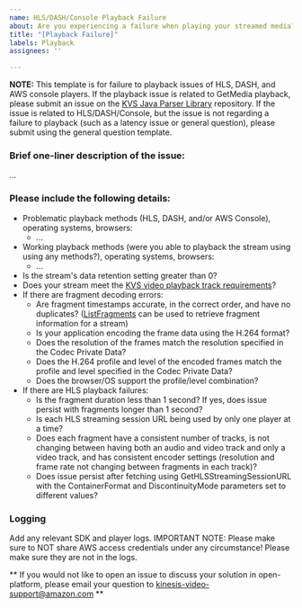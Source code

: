 ```yaml
---
name: HLS/DASH/Console Playback Failure
about: Are you experiencing a failure when playing your streamed media?
title: "[Playback Failure]"
labels: Playback
assignees: ''

---
```


**NOTE:** This template is for failure to playback issues of HLS, DASH, and AWS console players. If the playback issue is related to GetMedia playback, please submit an issue on the [KVS Java Parser Library](https://github.com/aws/amazon-kinesis-video-streams-parser-library) repository. If the issue is related to HLS/DASH/Console, but the issue is not regarding a failure to playback (such as a latency issue or general question), please submit using the general question template.

### Brief one-liner description of the issue:
...

### Please include the following details:
- Problematic playback methods (HLS, DASH, and/or AWS Console), operating systems, browsers:
  - ...
- Working playback methods (were you able to playback the stream using using any methods?), operating systems, browsers:
  - ...
- Is the stream's data retention setting greater than 0?
- Does your stream meet the [KVS video playback track requirements](https://docs.aws.amazon.com/kinesisvideostreams/latest/dg/video-playback-requirements.html)?
- If there are fragment decoding errors:
  - Are fragment timestamps accurate, in the correct order, and have no duplicates? ([ListFragments](https://docs.aws.amazon.com/kinesisvideostreams/latest/dg/API_reader_ListFragments.html) can be used to retrieve fragment information for a stream)
  - Is your application encoding the frame data using the H.264 format?
  - Does the resolution of the frames match the resolution specified in the Codec Private Data?
  - Does the H.264 profile and level of the encoded frames match the profile and level specified in the Codec Private Data?
  - Does the browser/OS support the profile/level combination?
- If there are HLS playback failures:
  - Is the fragment duration less than 1 second? If yes, does issue persist with fragments longer than 1 second?
  - Is each HLS streaming session URL being used by only one player at a time?
  - Does each fragment have a consistent number of tracks, is not changing between having both an audio and video track and only a video track, and has consistent encoder settings (resolution and frame rate not changing between fragments in each track)?
  - Does issue persist after fetching using GetHLSStreamingSessionURL with the ContainerFormat and DiscontinuityMode parameters set to different values?


### Logging
Add any relevant SDK and player logs.  IMPORTANT NOTE:  Please make sure to NOT share AWS access credentials under any circumstance!  Please make sure they are not in the logs.

** If you would not like to open an issue to discuss your solution in open-platform, please email your question to kinesis-video-support@amazon.com **
